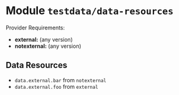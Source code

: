 
# Module `testdata/data-resources`

Provider Requirements:
* **external:** (any version)
* **notexternal:** (any version)

## Data Resources
* `data.external.bar` from `notexternal`
* `data.external.foo` from `external`

